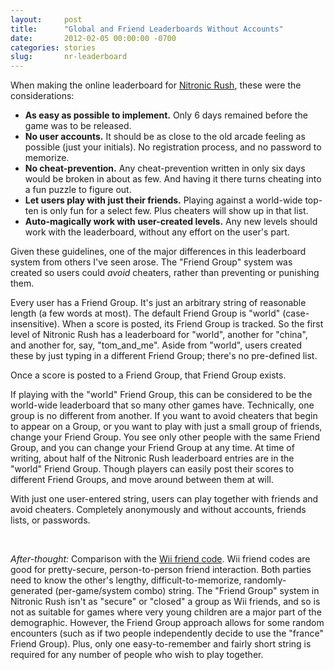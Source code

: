 ```yaml
---
layout:     post
title:      "Global and Friend Leaderboards Without Accounts"
date:       2012-02-05 00:00:00 -0700
categories: stories
slug:       nr-leaderboard
---
```

When making the online leaderboard for [Nitronic Rush](/projects/nitronic-rush), these were the considerations:

- **As easy as possible to implement.** Only 6 days remained before the game was to be released.
- **No user accounts.** It should be as close to the old arcade feeling as possible (just your initials). No registration process, and no password to memorize.
- **No cheat-prevention.** Any cheat-prevention written in only six days would be broken in about as few. And having it there turns cheating into a fun puzzle to figure out.
- **Let users play with just their friends.** Playing against a world-wide top-ten is only fun for a select few. Plus cheaters will show up in that list.
- **Auto-magically work with user-created levels.** Any new levels should work with the leaderboard, without any effort on the user's part.

Given these guidelines, one of the major differences in this leaderboard system from others I've seen arose. The "Friend Group" system was created so users could <em>avoid</em> cheaters, rather than preventing or punishing them.

Every user has a Friend Group. It's just an arbitrary string of reasonable length (a few words at most). The default Friend Group is "world" (case-insensitive). When a score is posted, its Friend Group is tracked. So the first level of Nitronic Rush has a leaderboard for "world", another for "china", and another for, say, "tom_and_me". Aside from "world", users created these by just typing in a different Friend Group; there's no pre-defined list.

Once a score is posted to a Friend Group, that Friend Group exists.

If playing with the "world" Friend Group, this can be considered to be the world-wide leaderboard that so many other games have. Technically, one group is no different from another. If you want to avoid cheaters that begin to appear on a Group, or you want to play with just a small group of friends, change your Friend Group. You see only other people with the same Friend Group, and you can change your Friend Group at any time. At time of writing, about half of the Nitronic Rush leaderboard entries are in the "world" Friend Group. Though players can easily post their scores to different Friend Groups, and move around between them at will.

With just one user-entered string, users can play together with friends and avoid cheaters. Completely anonymously and without accounts, friends lists, or passwords.

<br />

*After-thought:* Comparison with the [Wii friend code][]. Wii friend codes are good for pretty-secure, person-to-person friend interaction. Both parties need to know the other's lengthy, difficult-to-memorize, randomly-generated (per-game/system combo) string.  The "Friend Group" system in Nitronic Rush isn't as "secure" or "closed" a group as Wii friends, and so is not as suitable for games where very young children are a major part of the demographic. However, the Friend Group approach allows for some random encounters (such as if two people independently decide to use the "france" Friend Group). Plus, only one easy-to-remember and fairly short string is required for any number of people who wish to play together.

[Nitronic Rush]: /projects/nitronic-rush
[Wii friend code]: http://en.wikipedia.org/wiki/Friend_Code#Friend_Codes

